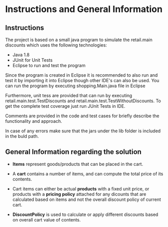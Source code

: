 # Instructions and General Information

## Instructions
The project is based on a small java program to simulate the retail.main discounts which uses the following technologies:

* Java 1.8
* JUnit for Unit Tests
* Eclipse to run and test the program

Since the program is created in Eclipse it is recommended to also run and test it by importing it into Eclipse though other IDE's can also be used. You can run the program by executing shopping.Main.java file in Eclipse

Furthermore, unit tess are provided that can run by executing retail.main.test.TestDiscounts and retail.main.test.TestWithoutDiscounts. To get the complete test coverage just run JUnit Tests in IDE.

Comments are provided in the code and test cases for briefly describe the functionality and approach.

In case of any errors make sure that the jars under the lib folder is included in the buld path.


## General Information regarding the solution

- **Items** represent goods/products that can be placed in the cart.

- A **cart** contains a number of items, and can compute the total price of its contents.

- Cart items can either be actual **products** with a fixed unit price, or products with a **pricing policy** attached for any dicounts that are calculated based on items and not the overall discount policy of current cart.

- **DiscountPolicy** is used to calculate or apply different discounts based on overall cart value of contents.

